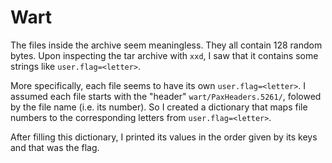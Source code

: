 # Wart
The files inside the archive seem meaningless.
They all contain 128 random bytes.
Upon inspecting the tar archive with `xxd`, I saw that it contains some strings like `user.flag=<letter>`.

More specifically, each file seems to have its own `user.flag=<letter>`.
I assumed each file starts with the "header" `wart/PaxHeaders.5261/`, folowed by the file name (i.e. its number).
So I created a dictionary that maps file numbers to the corresponding letters from `user.flag=<letter>`.

After filling this dictionary, I printed its values in the order given by its keys and that was the flag.
